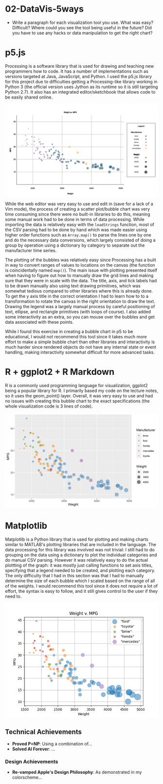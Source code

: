 # 02-DataVis-5ways
- Write a paragraph for each visualization tool you use. What was easy? Difficult? Where could you see the tool being useful in the future? Did you have to use any hacks or data manipulation to get the right chart?

# p5.js
Processing is a software library that is used for drawing and teaching new programmers how to code. It has a number of implementations such as versions targeted at Java, JavaScript, and Python. I used the p5.js library for this project due to difficulties getting a Processing-like library working in Python 3 (the official version uses Jython as its runtime so it is still targeting Python 2.7). It also has an integrated editor/sketchbook that allows code to be easily shared online.

![p5js](img/p5js.png)

While the web editor was very easy to use and edit in (save for a lack of a Vim mode), the process of creating a scatter plot/bubble chart was very time consuming since there were no built-in libraries to do this, meaning some manual work had to be done in terms of data processing. While importing the data is relatively easy with the `loadStrings` function, most of the CSV parsing had to be done by hand which was made easier using higher order functions such as `Array.map()` to parse the lines one by one and do the necessary data conversions, which largely consisted of doing a group by operation using a dictionary by category to separate out the manufacturer time series. 

The plotting of the bubbles was relatively easy since Processing has a built in way to convert ranges of values to locations on the canvas (the function is coincidentally named `map()`). The main issue with plotting presented itself when having to figure out how to manually draw the grid lines and making sure that they were in scale with the data. The title, axis, and tick labels had to be drawn manually also using text drawing primitives, which was somewhat tedious compared to other libraries where this is already done. To get the y axis title in the correct orientation I had to learn how to to a transformation
to rotate the canvas in the right orientation to draw the text. Drawing the legend was a largely manual
process by careful positioning of text, ellipse, and rectangle primitives (with loops of course). I also added some interactivity as an extra, so you can mouse over the bubbles and get data associated with these points.

While I found this exercise in creating a bubble chart in p5 to be educational, I would not recommend this tool since it takes much more effort to make a simple bubble chart than other libraries and interactivity is much harder since rendered objects do not have any internal state or event handling, making interactivity somewhat difficult for more advanced tasks.

# R + ggplot2 + R Markdown
R is a commonly used programming language for visualization, ggplot2 being a popular library for R. I primarily based my code on the lecture notes, so it uses the geom_point() layer. Overall, it was very easy to use and had no issues with creating this bubble chart to the exact specifications (the whole visualization code is 3 lines of code).

![ggplot2](img/ggplot2.png)

# Matplotlib
Matplotlib is a Python library that is used for plotting and making charts similar to MATLAB's plotting libraries that are included in the language. The data processing for this library was involved was not trivial: I still had to do grouping on the data using a dictionary to plot the individual categories and do manual CSV parsing. However it was relatively easy to do the actual plottting of the graph: it was mostly just calling functions to set axis titles, specifying that a legend needed to be created, and plotting each category. The only difficulty that I had in this section was that I had to manually determine the size of each bubble which I scaled based on the range of all of the weights. I would recommend this tool since it does not require a lot of effort, the syntax is easy to follow, and it still gives control to the user if they need to.

![matplotlib](img/matplotlib.png)


## Technical Achievements
- **Proved P=NP**: Using a combination of...
- **Solved AI Forever**: ...

### Design Achievements
- **Re-vamped Apple's Design Philosophy**: As demonstrated in my colorscheme...

